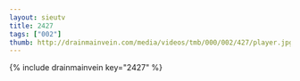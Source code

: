 ```yaml
--- 
layout: sieutv
title: 2427
tags: ["002"]
thumb: http://drainmainvein.com/media/videos/tmb/000/002/427/player.jpg
---
```

{% include drainmainvein key="2427" %} 
